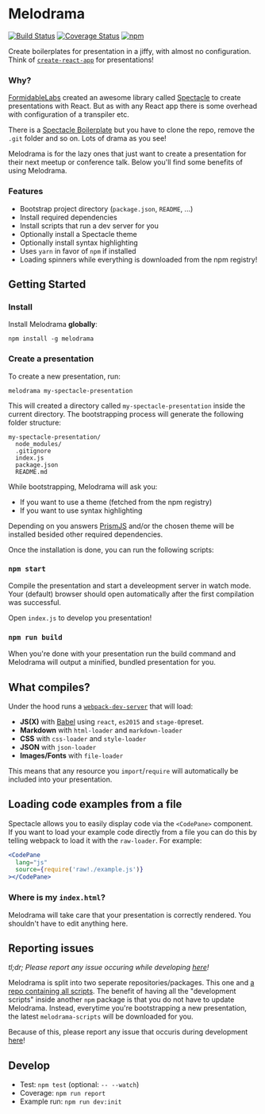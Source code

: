 # Melodrama

[![Build Status](https://img.shields.io/travis/sebald/melodrama/master.svg)](https://travis-ci.org/sebald/melodrama) [![Coverage Status](https://img.shields.io/coveralls/sebald/melodrama/master.svg)](https://coveralls.io/github/sebald/melodrama?branch=master) [![npm](https://img.shields.io/npm/v/melodrama.svg)](https://www.npmjs.com/package/melodrama)

Create boilerplates for presentation in a jiffy, with almost no configuration. Think of [`create-react-app`](https://github.com/facebookincubator/create-react-app) for presentations!

### Why?

[FormidableLabs](https://github.com/FormidableLabs) created an awesome library called [Spectacle](https://github.com/FormidableLabs/spectacle) to create presentations with React. But as with any React app there is some overhead with configuration of a transpiler etc.

There is a [Spectacle Boilerplate](https://github.com/FormidableLabs/spectacle-boilerplate/) but you have to clone the repo, remove the `.git` folder and so on. Lots of drama as you see!

Melodrama is for the lazy ones that just want to create a presentation for their next meetup or conference talk. Below you'll find some benefits of using Melodrama.

### Features

- Bootstrap project directory (`package.json`, `README`, ...)
- Install required dependencies
- Install scripts that run a dev server for you
- Optionally install a Spectacle theme
- Optionally install syntax highlighting
- Uses `yarn` in favor of `npm` if installed
- Loading spinners while everything is downloaded from the npm registry!

## Getting Started

### Install

Install Melodrama **globally**:

```
npm install -g melodrama
```

### Create a presentation

To create a new presentation, run:

```
melodrama my-spectacle-presentation
````

This will created a directory called `my-spectacle-presentation` inside the current directory. The bootstrapping process will generate the following folder structure:

```
my-spectacle-presentation/
  node_modules/
  .gitignore
  index.js
  package.json
  README.md
```

While bootstrapping, Melodrama will ask you:

- If you want to use a theme (fetched from the npm registry)
- If you want to use syntax highlighting

Depending on you answers [PrismJS](http://prismjs.com/) and/or the chosen theme will be installed besided other required dependencies.

Once the installation is done, you can run the following scripts:

### `npm start`

Compile the presentation and start a develeopment server in watch mode. Your (default) browser should open automatically after the first compilation was successful.

Open `index.js` to develop you presentation!

### `npm run build`

When you're done with your presentation run the build command and Melodrama will output a minified, bundled presentation for you.

## What compiles?

Under the hood runs a [`webpack-dev-server`](https://github.com/webpack/webpack-dev-server) that will load:

- **JS(X)** with [Babel](http://babeljs.io/) using `react`, `es2015` and `stage-0`preset.
- **Markdown** with `html-loader` and `markdown-loader`
- **CSS** with `css-loader` and `style-loader`
- **JSON** with `json-loader`
- **Images/Fonts** with `file-loader`

This means that any resource you `import`/`require` will automatically be included into your presentation.

## Loading code examples from a file

Spectacle allows you to easily display code via the `<CodePane>` component. If you want to load your example code directly from a file you can do this by telling webpack to load it with the `raw-loader`. For example:

```jsx
<CodePane
  lang="js"
  source={require('raw!./example.js')}
></CodePane>
```

### Where is my `index.html`?

Melodrama will take care that your presentation is correctly rendered. You shouldn't have to edit anything here.

## Reporting issues

*tl;dr; Please report any issue occuring while developing [here](https://github.com/sebald/melodrama-scripts/issues)!*

Melodrama is split into two seperate repositories/packages. This one and [a repo containing all scripts](https://github.com/sebald/melodrama-scripts). The benefit of having all the "development scripts" inside another `npm` package is that you do not have to update Melodrama. Instead, everytime you're bootstrapping a new presentation, the latest `melodrama-scripts` will be downloaded for you.

Because of this, please report any issue that occuris during development [here](https://github.com/sebald/melodrama-scripts/issues)!

## Develop

- Test: `npm test` (optional: `-- --watch`)
- Coverage: `npm run report`
- Example run: `npm run dev:init`
